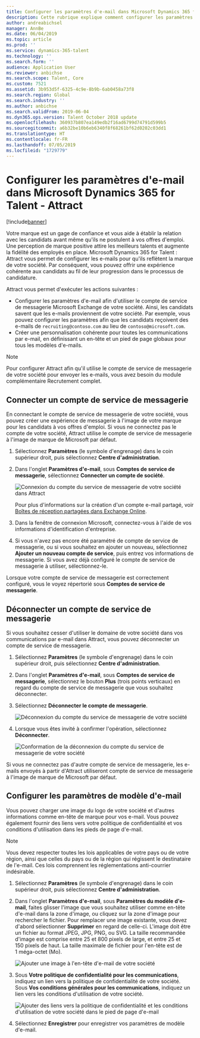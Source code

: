 ```yaml
---
title: Configurer les paramètres d'e-mail dans Microsoft Dynamics 365 for Talent - Attract
description: Cette rubrique explique comment configurer les paramètres des e-mails envoyés par Microsoft Dynamics 365 for Talent - Attract.
author: andreabichsel
manager: AnnBe
ms.date: 06/04/2019
ms.topic: article
ms.prod: ''
ms.service: dynamics-365-talent
ms.technology: ''
ms.search.form: ''
audience: Application User
ms.reviewer: anbichse
ms.search.scope: Talent, Core
ms.custom: 7521
ms.assetid: 3b953d5f-6325-4c9e-8b9b-6ab0458a73f8
ms.search.region: Global
ms.search.industry: ''
ms.author: anbichse
ms.search.validFrom: 2019-06-04
ms.dyn365.ops.version: Talent October 2018 update
ms.openlocfilehash: 360937b807ea149edb2f16ad6799d74791d599b5
ms.sourcegitcommit: a6b32be10b6eb6340f8f68261bf62d0202c03dd1
ms.translationtype: HT
ms.contentlocale: fr-FR
ms.lasthandoff: 07/05/2019
ms.locfileid: "1729779"
---
```

# <a name="configure-email-settings-in-microsoft-dynamics-365-for-talent---attract"></a>Configurer les paramètres d'e-mail dans Microsoft Dynamics 365 for Talent - Attract
[!include[banner](../includes/banner.md)]

Votre marque est un gage de confiance et vous aide à établir la relation avec les candidats avant même qu'ils ne postulent à vos offres d'emploi. Une perception de marque positive attire les meilleurs talents et augmente la fidélité des employés en place. Microsoft Dynamics 365 for Talent : Attract vous permet de configurer les e-mails pour qu'ils reflètent la marque de votre société. Par conséquent, vous pouvez offrir une expérience cohérente aux candidats au fil de leur progression dans le processus de candidature.

Attract vous permet d'exécuter les actions suivantes :

- Configurer les paramètres d'e-mail afin d'utiliser le compte de service de messagerie Microsoft Exchange de votre société. Ainsi, les candidats savent que les e-mails proviennent de votre société. Par exemple, vous pouvez configurer les paramètres afin que les candidats reçoivent des e-mails de `recruiting@contoso.com` au lieu de `contoso@microsoft.com`.
- Créer une personnalisation cohérente pour toutes les communications par e-mail, en définissant un en-tête et un pied de page globaux pour tous les modèles d'e-mails. 

> [!NOTE]
> Pour configurer Attract afin qu'il utilise le compte de service de messagerie de votre société pour envoyer les e-mails, vous avez besoin du module complémentaire Recrutement complet.

## <a name="connect-an-email-service-account"></a>Connecter un compte de service de messagerie

En connectant le compte de service de messagerie de votre société, vous pouvez créer une expérience de messagerie à l'image de votre marque pour les candidats à vos offres d'emploi. Si vous ne connectez pas le compte de votre société, Attract utilise le compte de service de messagerie à l'image de marque de Microsoft par défaut.

1. Sélectionnez **Paramètres** (le symbole d'engrenage) dans le coin supérieur droit, puis sélectionnez **Centre d'administration**.
2. Dans l'onglet **Paramètres d'e-mail**, sous **Comptes de service de messagerie**, sélectionnez **Connecter un compte de société**.

    ![Connexion du compte du service de messagerie de votre société dans Attract](./media/attract-admin-email-service-accounts.png)

    Pour plus d'informations sur la création d'un compte e-mail partagé, voir [Boîtes de réception partagées dans Exchange Online](https://docs.microsoft.com/exchange/collaboration-exo/shared-mailboxes).

3. Dans la fenêtre de connexion Microsoft, connectez-vous à l'aide de vos informations d'identification d'entreprise.
4. Si vous n'avez pas encore été paramétré de compte de service de messagerie, ou si vous souhaitez en ajouter un nouveau, sélectionnez **Ajouter un nouveau compte de service**, puis entrez vos informations de messagerie. Si vous avez déjà configuré le compte de service de messagerie à utiliser, sélectionnez-le.

Lorsque votre compte de service de messagerie est correctement configuré, vous le voyez répertorié sous **Comptes de service de messagerie**.

## <a name="disconnect-an-email-service-account"></a>Déconnecter un compte de service de messagerie

Si vous souhaitez cesser d'utiliser le domaine de votre société dans vos communications par e-mail dans Attract, vous pouvez déconnecter un compte de service de messagerie.

1. Sélectionnez **Paramètres** (le symbole d'engrenage) dans le coin supérieur droit, puis sélectionnez **Centre d'administration**.
2. Dans l'onglet **Paramètres d'e-mail**, sous **Comptes de service de messagerie**, sélectionnez le bouton **Plus** (trois points verticaux) en regard du compte de service de messagerie que vous souhaitez déconnecter.
3. Sélectionnez **Déconnecter le compte de messagerie**.

    ![Déconnexion du compte du service de messagerie de votre société](./media/attract-admin-disconnect-email-account.png)

4. Lorsque vous êtes invité à confirmer l'opération, sélectionnez **Déconnecter**.

    ![Conformation de la déconnexion du compte du service de messagerie de votre société](./media/attract-admin-email-confirm-disconnect.png)

Si vous ne connectez pas d'autre compte de service de messagerie, les e-mails envoyés à partir d'Attract utiliseront compte de service de messagerie à l'image de marque de Microsoft par défaut.

## <a name="configure-email-template-settings"></a>Configurer les paramètres de modèle d'e-mail

Vous pouvez charger une image du logo de votre société et d'autres informations comme en-tête de marque pour vos e-mail. Vous pouvez également fournir des liens vers votre politique de confidentialité et vos conditions d'utilisation dans les pieds de page d'e-mail.

> [!NOTE]
> Vous devez respecter toutes les lois applicables de votre pays ou de votre région, ainsi que celles du pays ou de la région qui régissent le destinataire de l'e-mail. Ces lois comprennent les réglementations anti-courrier indésirable.

1. Sélectionnez **Paramètres** (le symbole d'engrenage) dans le coin supérieur droit, puis sélectionnez **Centre d'administration**.
2. Dans l'onglet **Paramètres d'e-mail**, sous **Paramètres du modèle d'e-mail**, faites glisser l'image que vous souhaitez utiliser comme en-tête d'e-mail dans la zone d'image, ou cliquez sur la zone d'image pour rechercher le fichier. Pour remplacer une image existante, vous devez d'abord sélectionner **Supprimer** en regard de celle-ci. L'image doit être un fichier au format JPEG, JPG, PNG, ou SVG. La taille recommandée d'image est comprise entre 25 et 800 pixels de large, et entre 25 et 150 pixels de haut. La taille maximale de fichier pour l'en-tête est de 1 méga-octet (Mo).

    ![Ajouter une image à l'en-tête d'e-mail de votre société](./media/attract-admin-email-header.png)

3. Sous **Votre politique de confidentialité pour les communications**, indiquez un lien vers la politique de confidentialité de votre société. Sous **Vos conditions générales pour les communications**, indiquez un lien vers les conditions d'utilisation de votre société.

    ![Ajouter des liens vers la politique de confidentialité et les conditions d'utilisation de votre société dans le pied de page d'e-mail](./media/attract-admin-email-footer.png)

4. Sélectionnez **Enregistrer** pour enregistrer vos paramètres de modèle d'e-mail.
